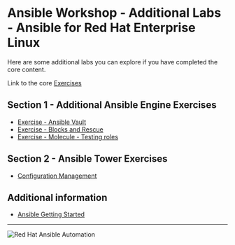 # Ansible Workshop - Additional Labs - Ansible for Red Hat Enterprise Linux

Here are some additional labs you can explore if you have completed the core content. 

Link to the core [Exercises](https://ansible.github.io/workshops/exercises/ansible_rhel/)

## Section 1 - Additional Ansible Engine Exercises

 - [Exercise - Ansible Vault](vault)
 - [Exercise - Blocks and Rescue](blocks)
 - [Exercise - Molecule - Testing roles](molecule)

## Section 2 - Ansible Tower Exercises

 - [Configuration Management](configmgmt)

## Additional information

 - [Ansible Getting Started](http://docs.ansible.com/ansible/latest/intro_getting_started.html)

---
![Red Hat Ansible Automation](../../images/rh-ansible-automation.png)
